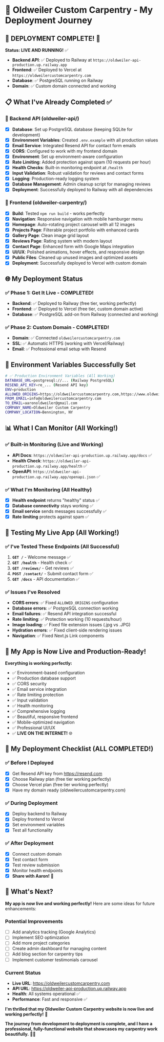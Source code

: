 # 🚀 Oldweiler Custom Carpentry - My Deployment Journey

## 🎉 **DEPLOYMENT COMPLETE!** 🎉

**Status: LIVE AND RUNNING!** ✅

- **Backend API**: ✅ Deployed to Railway at `https://oldweiler-api-production.up.railway.app`
- **Frontend**: ✅ Deployed to Vercel at `https://oldweilercustomcarpentry.com`
- **Database**: ✅ PostgreSQL running on Railway
- **Domain**: ✅ Custom domain connected and working

## 📋 **What I've Already Completed ✅**

### 🎯 **Backend API (oldweiler-api/)**
- [x] **Database**: Set up PostgreSQL database (keeping SQLite for development)
- [x] **Environment Variables**: Created `.env.example` with all production values
- [x] **Email Service**: Integrated Resend API for contact form emails
- [x] **CORS**: Configured to work with my frontend domain
- [x] **Environment**: Set up environment-aware configuration
- [x] **Rate Limiting**: Added protection against spam (10 requests per hour)
- [x] **Health Checks**: Built-in monitoring endpoint at `/health`
- [x] **Input Validation**: Robust validation for reviews and contact forms
- [x] **Logging**: Production-ready logging system
- [x] **Database Management**: Admin cleanup script for managing reviews
- [x] **Deployment**: Successfully deployed to Railway with all dependencies

### 🎯 **Frontend (oldweiler-carpentry/)**
- [x] **Build**: Tested `npm run build` - works perfectly
- [x] **Navigation**: Responsive navigation with mobile hamburger menu
- [x] **Homepage**: Auto-rotating project carousel with all 12 images
- [x] **Projects Page**: Filterable project portfolio with enhanced cards
- [x] **Gallery Page**: Clean image grid layout
- [x] **Reviews Page**: Rating system with modern layout
- [x] **Contact Page**: Enhanced form with Google Maps integration
- [x] **UI/UX**: Polished animations, hover effects, and responsive design
- [x] **Public Files**: Cleaned up unused images and optimized assets
- [x] **Deployment**: Successfully deployed to Vercel with custom domain

## 🌐 **My Deployment Status**

### **✅ Phase 1: Get It Live - COMPLETED!**
- **Backend**: ✅ Deployed to Railway (free tier, working perfectly)
- **Frontend**: ✅ Deployed to Vercel (free tier, custom domain active)
- **Database**: ✅ PostgreSQL add-on from Railway (connected and working)

### **✅ Phase 2: Custom Domain - COMPLETED!**
- **Domain**: ✅ Connected `oldweilercustomcarpentry.com`
- **SSL**: ✅ Automatic HTTPS (working with Vercel/Railway)
- **Email**: ✅ Professional email setup with Resend

## 🔧 **Environment Variables Successfully Set**

```bash
# ✅ Production Environment Variables (All Working)
DATABASE_URL=postgresql://... (Railway PostgreSQL)
RESEND_API_KEY=re_... (Resend API key)
ENV=production
ALLOWED_ORIGINS=https://oldweilercustomcarpentry.com,https://www.oldweilercustomcarpentry.com
FROM_EMAIL=info@oldweilercustomcarpentry.com
TO_EMAIL=aaronoldweiler@gmail.com
COMPANY_NAME=Oldweiler Custom Carpentry
COMPANY_LOCATION=Bennington, NY
```

## 📊 **What I Can Monitor (All Working!)**

### **✅ Built-in Monitoring (Live and Working)**
- **API Docs**: `https://oldweiler-api-production.up.railway.app/docs` ✅
- **Health Check**: `https://oldweiler-api-production.up.railway.app/health` ✅
- **OpenAPI**: `https://oldweiler-api-production.up.railway.app/openapi.json` ✅

### **✅ What I'm Monitoring (All Healthy)**
- [x] **Health endpoint** returns "healthy" status ✅
- [x] **Database connectivity** stays working ✅
- [x] **Email service** sends messages successfully ✅
- [x] **Rate limiting** protects against spam ✅

## 🚨 **Testing My Live App (All Working!)**

### **✅ I've Tested These Endpoints (All Successful)**
1. **`GET /`** - Welcome message ✅
2. **`GET /health`** - Health check ✅
3. **`GET /reviews/`** - Get reviews ✅
4. **`POST /contact/`** - Submit contact form ✅
5. **`GET /docs`** - API documentation ✅

### **✅ Issues I've Resolved**
- **CORS errors**: ✅ Fixed `ALLOWED_ORIGINS` configuration
- **Database errors**: ✅ PostgreSQL connection working
- **Email failures**: ✅ Resend API integration successful
- **Rate limiting**: ✅ Protection working (10 requests/hour)
- **Image loading**: ✅ Fixed file extension issues (.jpg vs .JPG)
- **Hydration errors**: ✅ Fixed client-side rendering issues
- **Navigation**: ✅ Fixed Next.js Link components

## 🎯 **My App is Now Live and Production-Ready!**

**Everything is working perfectly:**
- ✅ Environment-based configuration
- ✅ Production database support
- ✅ CORS security
- ✅ Email service integration
- ✅ Rate limiting protection
- ✅ Input validation
- ✅ Health monitoring
- ✅ Comprehensive logging
- ✅ Beautiful, responsive frontend
- ✅ Mobile-optimized navigation
- ✅ Professional UI/UX
- ✅ **LIVE ON THE INTERNET!** 🌐

## 🚀 **My Deployment Checklist (ALL COMPLETED!)**

### **✅ Before I Deployed**
- [x] Get Resend API key from https://resend.com
- [x] Choose Railway plan (free tier working perfectly)
- [x] Choose Vercel plan (free tier working perfectly)
- [x] Have my domain ready (oldweilercustomcarpentry.com)

### **✅ During Deployment**
- [x] Deploy backend to Railway
- [x] Deploy frontend to Vercel
- [x] Set environment variables
- [x] Test all functionality

### **✅ After Deployment**
- [x] Connect custom domain
- [x] Test contact form
- [x] Test review submission
- [x] Monitor health endpoints
- [x] **Share with Aaron!** 🎉

## 🌟 **What's Next?**

**My app is now live and working perfectly!** Here are some ideas for future enhancements:

### **Potential Improvements**
- [ ] Add analytics tracking (Google Analytics)
- [ ] Implement SEO optimization
- [ ] Add more project categories
- [ ] Create admin dashboard for managing content
- [ ] Add blog section for carpentry tips
- [ ] Implement customer testimonials carousel

### **Current Status**
- **Live URL**: https://oldweilercustomcarpentry.com
- **API URL**: https://oldweiler-api-production.up.railway.app
- **Health**: All systems operational ✅
- **Performance**: Fast and responsive ✅

**I'm thrilled that my Oldweiler Custom Carpentry website is now live and working perfectly!** 🎉

**The journey from development to deployment is complete, and I have a professional, fully-functional website that showcases my carpentry work beautifully.** 🚀✨